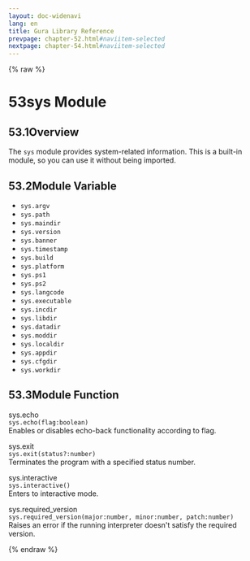 ```yaml
---
layout: doc-widenavi
lang: en
title: Gura Library Reference
prevpage: chapter-52.html#naviitem-selected
nextpage: chapter-54.html#naviitem-selected
---
```

{% raw %}
<h1><span class="caption-index-1">53</span>sys Module</h1>
<h2><span class="caption-index-2">53.1</span><a name="anchor-53-1"></a>Overview</h2>
<p>
The <code class="highlighter-rouge">sys</code> module provides system-related information. This is a built-in module, so you can use it without being imported.
</p>
<h2><span class="caption-index-2">53.2</span><a name="anchor-53-2"></a>Module Variable</h2>
<ul>
<li><code class="highlighter-rouge">sys.argv</code></li>
<li><code class="highlighter-rouge">sys.path</code></li>
<li><code class="highlighter-rouge">sys.maindir</code></li>
<li><code class="highlighter-rouge">sys.version</code></li>
<li><code class="highlighter-rouge">sys.banner</code></li>
<li><code class="highlighter-rouge">sys.timestamp</code></li>
<li><code class="highlighter-rouge">sys.build</code></li>
<li><code class="highlighter-rouge">sys.platform</code></li>
<li><code class="highlighter-rouge">sys.ps1</code></li>
<li><code class="highlighter-rouge">sys.ps2</code></li>
<li><code class="highlighter-rouge">sys.langcode</code></li>
<li><code class="highlighter-rouge">sys.executable</code></li>
<li><code class="highlighter-rouge">sys.incdir</code></li>
<li><code class="highlighter-rouge">sys.libdir</code></li>
<li><code class="highlighter-rouge">sys.datadir</code></li>
<li><code class="highlighter-rouge">sys.moddir</code></li>
<li><code class="highlighter-rouge">sys.localdir</code></li>
<li><code class="highlighter-rouge">sys.appdir</code></li>
<li><code class="highlighter-rouge">sys.cfgdir</code></li>
<li><code class="highlighter-rouge">sys.workdir</code></li>
</ul>
<h2><span class="caption-index-2">53.3</span><a name="anchor-53-3"></a>Module Function</h2>
<p>
<div class="h5">sys.echo</div>
<div class="mb-2"><i class="fas fa-caret-right mr-2"></i><code>sys.echo(flag:boolean)</code></div>
Enables or disables echo-back functionality according to flag.
</p>
<p>
<div class="h5">sys.exit</div>
<div class="mb-2"><i class="fas fa-caret-right mr-2"></i><code>sys.exit(status?:number)</code></div>
Terminates the program with a specified status number.
</p>
<p>
<div class="h5">sys.interactive</div>
<div class="mb-2"><i class="fas fa-caret-right mr-2"></i><code>sys.interactive()</code></div>
Enters to interactive mode.
</p>
<p>
<div class="h5">sys.required_version</div>
<div class="mb-2"><i class="fas fa-caret-right mr-2"></i><code>sys.required_version(major:number, minor:number, patch:number)</code></div>
Raises an error if the running interpreter doesn't satisfy the required version.
</p>
{% endraw %}
